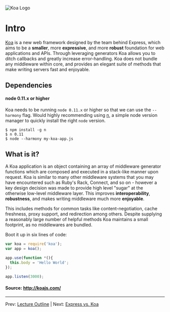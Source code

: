 ![Koa Logo](https://cloudup.com/c6Rd4cuYxpR+)
# Intro

[Koa](http://koajs.com/) is a new web framework designed by the team behind Express, which aims to be a **smaller**, more **expressive**, and more **robust** foundation for web applications and APIs. Through leveraging generators Koa allows you to ditch callbacks and greatly increase error-handling. Koa does not bundle any middleware within core, and provides an elegant suite of methods that make writing servers fast and enjoyable.

## Dependencies

#### node 0.11.x or higher

Koa needs to be running `node 0.11.x` or higher so that we can use the `--harmony` flag. Would highly recommending using [n](https://github.com/visionmedia/n), a simple node version manager to quickly install the right `node` version.

```
$ npm install -g n
$ n 0.11
$ node --harmony my-koa-app.js
```

## What is it?

A Koa application is an object containing an array of middleware generator functions which are composed and executed in a stack-like manner upon request. Koa is similar to many other middleware systems that you may have encountered such as Ruby's Rack, Connect, and so on - however a key design decision was made to provide high level "sugar" at the otherwise low-level middleware layer. This improves **interoperability**, **robustness**, and makes writing middleware much more **enjoyable**.

This includes methods for common tasks like content-negotiation, cache freshness, proxy support, and redirection among others. Despite supplying a reasonably large number of helpful methods Koa maintains a small footprint, as no middlewares are bundled.

Boot it up in six lines of code:

```js
var koa = require('koa');
var app = koa();

app.use(function *(){
  this.body = 'Hello World';
});

app.listen(3000);
```

#### Source: http://koajs.com/
________________________________

Prev: [Lecture Outline](../README.md) | Next: [Express vs. Koa](./express-vs-koa.md)

